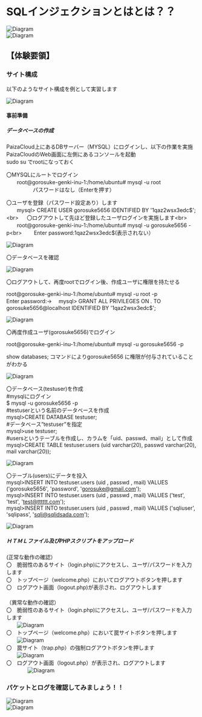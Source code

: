 # SQLインジェクションとはとは？？<br>
 ![Diagram](./images/SQLi-1.jpg)<br>
![Diagram](./images/SQLi-2.jpg)<br>

## 【体験要領】

### サイト構成<br>
以下のようなサイト構成を例として実習します<br>

 ![Diagram](./images/SQLi-3.jpg)<br>

#### 事前準備<br>
##### データベースの作成<br>

PaizaCloud上にあるDBサーバー（MYSQL）にログインし、以下の作業を実施<br>
PaizaCloudのWeb画面に左側にあるコンソールを起動<br>
sudo su でrootになっておく<br>


〇MYSQLにルートでログイン<br>
　　root@gorosuke-genki-inu-1:/home/ubuntu# mysql -u root<br>
　　　　　パスワードはなし（Enterを押す）<br>

〇ユーザを登録（パスワード設定あり）します<br>
　　mysql> CREATE USER gorosuke5656 IDENTIFIED BY '1qaz2wsx3edc$';<br>
　
〇ログアウトして先ほど登録したユーザログインを実施します<br>
　　root@gorosuke-genki-inu-1:/home/ubuntu# mysql -u gorosuke5656 -p<br>
　　Enter password:1qaz2wsx3edc$(表示されない）<br>

  ![Diagram](./images/SQLi-4.jpg)<br>

〇データベースを確認<br>

 ![Diagram](./images/SQLi-5.jpg)<br>

〇ログアウトして、再度rootでログイン後、作成ユーザに権限を持たせる<br>

root@gorosuke-genki-inu-1:/home/ubuntu# mysql -u root -p<br>
Enter password:→　
mysql> GRANT ALL PRIVILEGES ON *.* TO gorosuke5656@localhost IDENTIFIED BY '1qaz2wsx3edc$';<br>

![Diagram](./images/SQLi-6.jpg)<br>


〇再度作成ユーザ(gorosuke5656)でログイン<br>

root@gorosuke-genki-inu-1:/home/ubuntu# mysql -u gorosuke5656 -p<br>

show databases; コマンドによりgorosuke5656 に権限が付与されていることがわかる<br>

![Diagram](./images/SQLi-6(1).jpg)<br>

〇データベース(testuser)を作成<br>
#mysqlにログイン<br>
 $ mysql -u gorosuke5656 -p<br>
#testuserという名前のデータベースを作成<br>
 mysql>CREATE DATABASE testuser;<br>
#データベース”testuser”を指定<br>
 mysql>use testuser;<br>
#usersというテーブルを作成し、カラムを「uid、passwd、mail」として作成
mysql>CREATE TABLE testuser.users (uid varchar(20), passwd varchar(20), mail varchar(20));<br>

![Diagram](./images/SQLi-6.jpg)<br>

〇テーブル(users)にデータを投入<br>
mysql>INSERT INTO testuser.users (uid , passwd , mail) VALUES ('gorosuke5656', 'password', 'gorosuke@gmail.com');<br>
mysql>INSERT INTO testuser.users (uid , passwd , mail) VALUES ('test', 'test', 'test@tttttt.com');<br>
mysql>INSERT INTO testuser.users (uid , passwd , mail) VALUES ('sqliuser', 'sqlipass', 'sqli@sqlidsada.com');<br>


![Diagram](./images/SQLi-8.jpg)<br>


##### ＨＴＭＬファイル及びPHPスクリプトをアップロード<br>


(正常な動作の確認）<br>
〇　脆弱性のあるサイト（login.php)にアクセスし、ユーザ/パスワードを入力します<br>
〇　トップページ（welcome.php）においてログアウトボタンを押します<br>
〇　ログアウト画面（logout.php)が表示され、ログアウトします<br>
 　　   
（異常な動作の確認）<br>
〇　脆弱性のあるサイト（login.php)にアクセスし、ユーザ/パスワードを入力します<br>
 　　![Diagram](./images/CSRF-4.jpg)<br>
〇　トップページ（welcome.php）において罠サイトボタンを押します<br>
 　　![Diagram](./images/CSRF-5.jpg)<br>
〇　罠サイト（trap.php）の強制ログアウトボタンを押します<br>
 　　![Diagram](./images/CSRF-6.jpg)<br>
〇　ログアウト画面（logout.php）が表示され、ログアウトします<br>
 　　　　![Diagram](./images/CSRF-7.jpg)<br>








### パケットとログを確認してみましょう！！<br>
![Diagram](./images/CSRF-8.jpg)<br>
![Diagram](./images/CSRF-9.jpg)<br>
